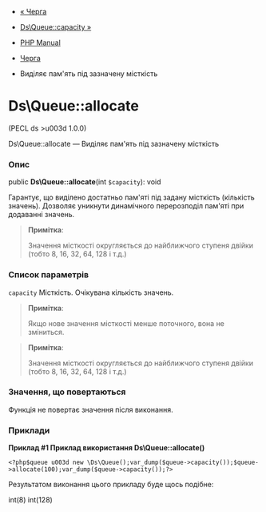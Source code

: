 - [« Черга](class.ds-queue.md)
- [Ds\Queue::capacity »](ds-queue.capacity.md)

- [PHP Manual](index.md)
- [Черга](class.ds-queue.md)
- Виділяє пам'ять під зазначену місткість

# Ds\Queue::allocate

(PECL ds \>u003d 1.0.0)

Ds\Queue::allocate — Виділяє пам'ять під зазначену місткість

### Опис

public **Ds\Queue::allocate**(int `$capacity`): void

Гарантує, що виділено достатньо пам'яті під задану місткість
(кількість значень). Дозволяє уникнути динамічного
перерозподіл пам'яті при додаванні значень.

> **Примітка**:
>
> Значення місткості округляється до найближчого ступеня двійки (тобто 8,
> 16, 32, 64, 128 і т.д.)

### Список параметрів

`capacity`
Місткість. Очікувана кількість значень.

> **Примітка**:
>
> Якщо нове значення місткості менше поточного, вона не зміниться.

> **Примітка**:
>
> Значення місткості округляється до найближчого ступеня двійки (тобто 8,
> 16, 32, 64, 128 і т.д.)

### Значення, що повертаються

Функція не повертає значення після виконання.

### Приклади

**Приклад #1 Приклад використання **Ds\Queue::allocate()****

` <?php$queue u003d new \Ds\Queue();var_dump($queue->capacity());$queue->allocate(100);var_dump($queue->capacity());?> `

Результатом виконання цього прикладу буде щось подібне:

int(8)
int(128)
